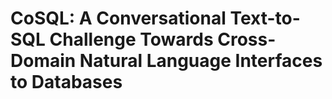 # CoSQL: A Conversational Text-to-SQL Challenge Towards Cross-Domain Natural Language Interfaces to Databases
